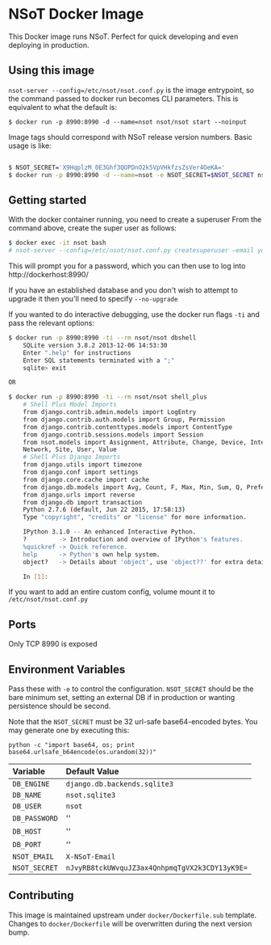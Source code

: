 # NSoT Docker Image

This Docker image runs NSoT. Perfect for quick developing and even deploying in
production.

## Using this image

`nsot-server --config=/etc/nsot/nsot.conf.py` is the image entrypoint, so the
command passed to docker run becomes CLI parameters. This is equivalent to what
the default is:

```
$ docker run -p 8990:8990 -d --name=nsot nsot/nsot start --noinput
```

Image tags should correspond with NSoT release version numbers. Basic usage is
like:

```bash

$ NSOT_SECRET='X9HqplzM_0E3Ghf3QOPDnO2k5VpVHkfzsZsVer4OeKA='
$ docker run -p 8990:8990 -d --name=nsot -e NSOT_SECRET=$NSOT_SECRET nsot/nsot:1.0.10
```

## Getting started

With the docker container running, you need to create a superuser
From the command above, create the super user as follows:

```bash
$ docker exec -it nsot bash
# nsot-server --config=/etc/nsot/nsot.conf.py createsuperuser —email your@email.here
```

This will prompt you for a password, which you can then use to log into http://dockerhost:8990/

If you have an established database and you don't wish to attempt to upgrade it
then you'll need to specify `--no-upgrade`

If you wanted to do interactive debugging, use the docker run flags `-ti` and
pass the relevant options:

```bash
$ docker run -p 8990:8990 -ti --rm nsot/nsot dbshell
    SQLite version 3.8.2 2013-12-06 14:53:30
    Enter ".help" for instructions
    Enter SQL statements terminated with a ";"
    sqlite> exit

OR

$ docker run -p 8990:8990 -ti --rm nsot/nsot shell_plus
    # Shell Plus Model Imports
    from django.contrib.admin.models import LogEntry
    from django.contrib.auth.models import Group, Permission
    from django.contrib.contenttypes.models import ContentType
    from django.contrib.sessions.models import Session
    from nsot.models import Assignment, Attribute, Change, Device, Interface,
    Network, Site, User, Value
    # Shell Plus Django Imports
    from django.utils import timezone
    from django.conf import settings
    from django.core.cache import cache
    from django.db.models import Avg, Count, F, Max, Min, Sum, Q, Prefetch
    from django.urls import reverse
    from django.db import transaction
    Python 2.7.6 (default, Jun 22 2015, 17:58:13)
    Type "copyright", "credits" or "license" for more information.

    IPython 3.1.0 -- An enhanced Interactive Python.
    ?         -> Introduction and overview of IPython's features.
    %quickref -> Quick reference.
    help      -> Python's own help system.
    object?   -> Details about 'object', use 'object??' for extra details.

    In [1]:
```

If you want to add an entire custom config, volume mount it to
`/etc/nsot/nsot.conf.py`

## Ports

Only TCP 8990 is exposed

## Environment Variables

Pass these with `-e` to control the configuration. `NSOT_SECRET` should be the
bare minimum set, setting an external DB if in production or wanting
persistence should be second.

Note that the `NSOT_SECRET` must be 32 url-safe base64-encoded bytes. You may
generate one by executing this:

```
python -c "import base64, os; print base64.urlsafe_b64encode(os.urandom(32))"
```

| Variable            | Default Value    |
|:--------------------|:-----------------|
| `DB_ENGINE`         | `django.db.backends.sqlite3` |
| `DB_NAME`           | `nsot.sqlite3`               |
| `DB_USER`           | `nsot`                       |
| `DB_PASSWORD`       | ''                           |
| `DB_HOST`           | ''                           |
| `DB_PORT`           | ''                           |
| `NSOT_EMAIL`        | `X-NSoT-Email`               |
| `NSOT_SECRET`       | `nJvyRB8tckUWvquJZ3ax4QnhpmqTgVX2k3CDY13yK9E=` |

## Contributing

This image is maintained upstream under `docker/Dockerfile.sub` template.
Changes to `docker/Dockerfile` will be overwritten during the next version
bump.
